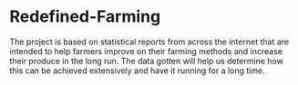 # Redefined-Farming
The project is based on statistical reports from across the internet that are intended to help farmers improve on their farming methods and increase their produce in the long run. The data gotten will help us determine how this can be achieved extensively and have it running for a long time.
